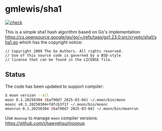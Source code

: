 # gmlewis/sha1
[![check](https://github.com/gmlewis/moonbit-sha1/actions/workflows/check.yml/badge.svg)](https://github.com/gmlewis/moonbit-sha1/actions/workflows/check.yml)

This is a simple sha1 hash algorithm based on Go's implementation:
https://cs.opensource.google/go/go/+/refs/tags/go1.23.0:src/crypto/sha1/sha1.go
which has the copyright notice:

```
// Copyright 2009 The Go Authors. All rights reserved.
// Use of this source code is governed by a BSD-style
// license that can be found in the LICENSE file.
```

## Status

The code has been updated to support compiler:

```bash
$ moon version --all
moon 0.1.20250304 (6af90d7 2025-03-04) ~/.moon/bin/moon
moonc v0.1.20250304+fdfcb3f1f ~/.moon/bin/moonc
moonrun 0.1.20250304 (6af90d7 2025-03-04) ~/.moon/bin/moonrun
```

Use `moonup` to manage `moon` compiler versions:
https://github.com/chawyehsu/moonup
